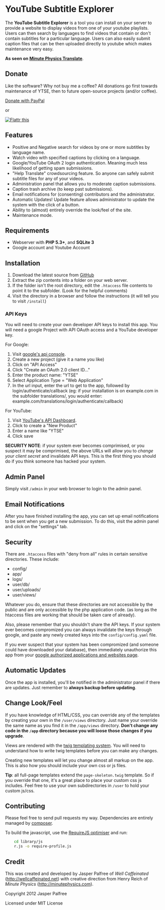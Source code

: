 # YouTube Subtitle Explorer

The **YouTube Subtitle Explorer** is a tool you can install on your server to provide a website to display videos from one of your youtube playlists. Users can then search by languages to find videos that contain or don't contain subtitles for a particular language. Users can also easily submit caption files that can be then uploaded directly to youtube which makes maintenance very easy.

**As seen on [Minute Physics Translate](http://translate.minutephysics.com)**.

## Donate

Like the software? Why not buy me a coffee? All donations go first towards maintenance of YTSE, then to future open-source projects (and/or coffee).

[Donate with PayPal](https://www.paypal.com/cgi-bin/webscr?cmd=_donations&business=M3RP2R63AAX6E&lc=CA&item_name=wellcaffeinated%2enet&item_number=YouTube%20Subtitle%20Explorer&currency_code=CAD&bn=PP%2dDonationsBF%3abtn_donate_LG%2egif%3aNonHosted)

or

<a href="http://flattr.com/thing/928532/wellcaffeinatedyt-subtitle-explorer-on-GitHub" target="_blank">
<img src="http://api.flattr.com/button/flattr-badge-large.png" alt="Flattr this" title="Flattr this" border="0" /></a>

## Features

* Positive and Negative search for videos by one or more subtitles by language name.
* Watch video with specified captions by clicking on a language.
* Google/YouTube OAuth 2 login authentication. Meaning much less likelihood of getting spam submissions.
* "Help Translate" crowdsourcing feature. So anyone can safely submit subtitle files for any of your videos.
* Administration panel that allows you to moderate caption submissions.
* Caption trash archive (to keep past submissions).
* Email notifications for (consenting) contributors and the administrator.
* Automatic Updates! Update feature allows administrator to update the system with the click of a button.
* Ability to (almost) entirely override the look/feel of the site.
* Maintenance mode.

## Requirements

* Webserver with **PHP 5.3+**, and **SQLite 3**
* Google account and Youtube Account

## Installation

1. Download the latest source from [GitHub](https://github.com/wellcaffeinated/yt-subtitle-explorer/downloads)
2. Extract the zip contents into a folder on your web server.
3. If the folder isn't the root directory, edit the `.htaccess` file contents to point it to the subfolder. (Look for the helpful comments)
4. Visit the directory in a browser and follow the instructions (it will tell you to visit `/install`)

### API Keys

You will need to create your own developer API keys to install this app. You will need a google Project with API OAuth access and a YouTube developer key.

For Google:

1. Visit [google's api console](https://code.google.com/apis/console).
2. Create a new project (give it a name you like)
3. Click on "API Access"
4. Click "Create an OAuth 2.0 client ID..."
5. Enter the product name: "YTSE"
6. Select Application Type = "Web Application"
7. In the url input, enter the url to get to the app, followed by login/authenticate/callback (eg: if your installation is on example.com in the subfolder translations/, you would enter: example.com/translations/login/authenticate/callback)

For YouTube:

1. Visit [YouTube's API Dashboard](https://code.google.com/apis/youtube/dashboard).
2. Click to create a "New Product"
3. Enter a name like "YTSE"
4. Click save

**SECURITY NOTE**: if your system ever becomes comprimised, or you suspect it may be comprimised, the above URLs will allow you to *change your client secret* and invalidate API keys. This is the first thing you should do if you think someone has hacked your system.

## Admin Panel

Simply visit `/admin` in your web browser to login to the admin panel.

## Email Notifications

After you have finished installing the app, you can set up email notifications to be sent when you get a new submission. To do this, visit the admin panel and click on the "settings" tab.

## Security

There are `.htaccess` files with "deny from all" rules in certain sensitive directories. These include:

* config/
* app/
* logs/
* user/db/
* user/uploads/
* user/views/

Whatever you do, ensure that these directories are not accessible by the public and are only accessible by the php application code. (as long as the htaccess files are working that should be taken care of already).

Also, please remember that you shouldn't share the API keys. If your system ever becomes compromized you can always invalidate the keys through google, and paste any newly created keys into the `config/config.yaml` file.

If you ever suspect that your system has been compromized (and someone could have downloaded your database), then immediately unauthorize this app from your [google authorized applications and websites page](https://www.google.com/settings/security).

## Automatic Updates

Once the app is installed, you'll be notified in the administrator panel if there are updates. Just remember to **always backup before updating**.

## Change Look/Feel

If you have knowledge of HTML/CSS, you can override any of the templates by creating your own in the `/user/views` directory. Just name your override the same name as you find it in the `/app/views` directory. **Don't change any code in the `/app` directory because you will loose those changes if you upgrade**.

Views are rendered with the [twig templating system](twig.sensiolabs.org/documentation). You will need to understand how to write twig templates before you can make any changes.

Creating new templates will let you change almost all markup on the app. This is also how you should include your own css or js files.

**Tip**: all full-page templates extend the `page-skeleton.twig` template. So if you override that one, it's a great place to place your custom css js includes. Feel free to use your own subdirectories in `/user` to hold your custom js/css.

## Contributing

Please feel free to send pull requests my way. Dependencies are entirely managed by [composer](http://getcomposer.org/).

To build the javascript, use the [RequireJS optimiser](http://requirejs.org/docs/optimization.html) and run:

```bash
	cd library/js
	r.js -o require-profile.js
```

## Credit

This was created and developed by Jasper Palfree of *Well Caffeinated* (http://wellcaffeinated.net) with creative direction from Henry Reich of *Minute Physics* (http://minutephysics.com).

Copyright 2012 Jasper Palfree

Licensed under MIT License
